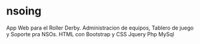 # nsoing
App Web para el Roller Derby. Administracion de equipos, Tablero de juego y Soporte pra NSOs.
HTML con Bootstrap y CSS
Jquery
Php
MySql
